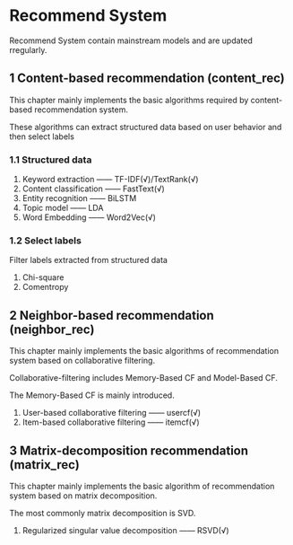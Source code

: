 # Recommend System
Recommend System contain mainstream models and are updated rregularly.

## 1 Content-based recommendation (content_rec)
This chapter mainly implements the basic algorithms required by content-based recommendation system.

These algorithms can extract structured data based on user behavior and then select labels
### 1.1 Structured data
1. Keyword extraction —— TF-IDF(√)/TextRank(√)
2. Content classification —— FastText(√)
3. Entity recognition —— BiLSTM
4. Topic model —— LDA
5. Word Embedding —— Word2Vec(√)
### 1.2 Select labels
Filter labels extracted from structured data
1. Chi-square
2. Comentropy


## 2 Neighbor-based recommendation (neighbor_rec)
This chapter mainly implements the basic algorithms of recommendation system based on collaborative filtering. 

Collaborative-filtering includes Memory-Based CF and Model-Based CF.

The  Memory-Based CF is mainly introduced.

1. User-based collaborative filtering —— usercf(√)
2. Item-based collaborative filtering —— itemcf(√)

## 3 Matrix-decomposition recommendation (matrix_rec)
This chapter mainly implements the basic algorithm of recommendation system based on matrix decomposition.

The most commonly matrix decomposition is SVD.

1. Regularized singular value decomposition —— RSVD(√)